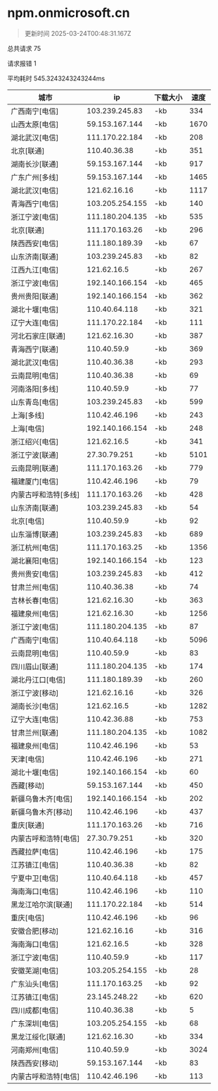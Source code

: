 
  # npm.onmicrosoft.cn

  > 更新时间 2025-03-24T00:48:31.167Z
  
  总共请求 75

  请求报错 1

  平均耗时 545.3243243243244ms

|城市|ip|下载大小|速度|
|-----|----------|---|---|
|广西南宁[电信]|103.239.245.83|-kb|334|
|山西太原[电信]|59.153.167.144|-kb|1670|
|湖北武汉[电信]|111.170.22.184|-kb|208|
|北京[联通]|110.40.36.38|-kb|351|
|湖南长沙[联通]|59.153.167.144|-kb|917|
|广东广州[多线]|59.153.167.144|-kb|1465|
|湖北武汉[电信]|121.62.16.16|-kb|1117|
|青海西宁[电信]|103.205.254.155|-kb|140|
|浙江宁波[电信]|111.180.204.135|-kb|535|
|北京[联通]|111.170.163.26|-kb|296|
|陕西西安[电信]|111.180.189.39|-kb|67|
|山东济南[联通]|103.239.245.83|-kb|82|
|江西九江[电信]|121.62.16.5|-kb|267|
|浙江宁波[电信]|192.140.166.154|-kb|465|
|贵州贵阳[联通]|192.140.166.154|-kb|362|
|湖北十堰[电信]|110.40.64.118|-kb|321|
|辽宁大连[电信]|111.170.22.184|-kb|111|
|河北石家庄[联通]|121.62.16.30|-kb|387|
|青海西宁[联通]|110.40.59.9|-kb|369|
|湖北武汉[电信]|110.40.36.38|-kb|293|
|云南昆明[电信]|110.40.36.38|-kb|69|
|河南洛阳[多线]|110.40.59.9|-kb|77|
|山东青岛[电信]|103.239.245.83|-kb|599|
|上海[多线]|110.42.46.196|-kb|243|
|上海[电信]|192.140.166.154|-kb|248|
|浙江绍兴[电信]|121.62.16.5|-kb|341|
|浙江宁波[联通]|27.30.79.251|-kb|5101|
|云南昆明[联通]|111.170.163.26|-kb|779|
|福建厦门[电信]|110.42.46.196|-kb|79|
|内蒙古呼和浩特[多线]|111.170.163.26|-kb|428|
|山东济南[联通]|103.239.245.83|-kb|54|
|北京[电信]|110.40.59.9|-kb|92|
|山东淄博[联通]|103.239.245.83|-kb|689|
|浙江杭州[电信]|111.170.163.25|-kb|1356|
|湖北襄阳[电信]|192.140.166.154|-kb|123|
|贵州贵安[电信]|103.239.245.83|-kb|412|
|甘肃兰州[电信]|110.40.36.38|-kb|74|
|吉林长春[电信]|121.62.16.30|-kb|363|
|福建泉州[电信]|121.62.16.30|-kb|1256|
|浙江宁波[电信]|111.180.204.135|-kb|87|
|广西南宁[电信]|110.40.64.118|-kb|5096|
|云南昆明[电信]|110.40.59.9|-kb|83|
|四川眉山[联通]|111.180.204.135|-kb|174|
|湖北丹江口[电信]|111.180.189.39|-kb|260|
|浙江宁波[移动]|121.62.16.16|-kb|326|
|湖南长沙[电信]|121.62.16.5|-kb|1282|
|辽宁大连[电信]|110.42.36.88|-kb|753|
|甘肃兰州[联通]|111.180.204.135|-kb|1082|
|福建泉州[电信]|110.42.46.196|-kb|53|
|天津[电信]|110.42.46.196|-kb|271|
|湖北十堰[电信]|192.140.166.154|-kb|60|
|西藏[移动]|59.153.167.144|-kb|450|
|新疆乌鲁木齐[电信]|192.140.166.154|-kb|202|
|新疆乌鲁木齐[移动]|110.42.46.196|-kb|437|
|重庆[联通]|111.170.163.26|-kb|716|
|内蒙古呼和浩特[电信]|27.30.79.251|-kb|320|
|西藏拉萨[电信]|110.42.46.196|-kb|175|
|江苏镇江[电信]|110.40.36.38|-kb|82|
|宁夏中卫[电信]|110.40.64.118|-kb|457|
|海南海口[电信]|110.42.46.196|-kb|110|
|黑龙江哈尔滨[联通]|111.170.22.184|-kb|514|
|重庆[电信]|110.42.46.196|-kb|96|
|安徽合肥[移动]|121.62.16.16|-kb|316|
|海南海口[电信]|121.62.16.5|-kb|328|
|浙江宁波[电信]|110.40.59.9|-kb|117|
|安徽芜湖[电信]|103.205.254.155|-kb|28|
|广东汕头[电信]|111.170.163.25|-kb|92|
|江苏镇江[电信]|23.145.248.22|-kb|620|
|四川成都[电信]|110.40.36.38|-kb|5|
|广东深圳[电信]|103.205.254.155|-kb|68|
|黑龙江绥化[联通]|121.62.16.30|-kb|334|
|河南郑州[电信]|110.40.59.9|-kb|3024|
|陕西西安[移动]|59.153.167.144|-kb|83|
|内蒙古呼和浩特[电信]|110.42.46.196|-kb|113|

  